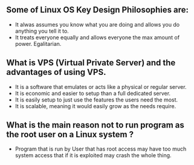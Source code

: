 ## Some of Linux OS Key Design Philosophies are:
* It alwas assumes you know what you are doing and allows you do anything you tell it to.
* It treats everyone equally and allows everyone the max amount of power. Egalitarian.

## What is VPS (Virtual Private Server) and the advantages of using VPS. 
* It is a software that emulates or acts like a physical or regular server.
* It is economic and easier to setup than a full dedicated server.
* It is easily setup to just use the features the users need the most.
* It is scalable, meaning it would easily grow as the needs require.

## What is the main reason not to run program as the root user on a Linux system ?
* Program that is run by User that has root access may have too much system access that if it is exploited may crash the whole thing.